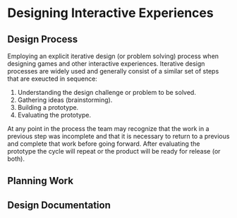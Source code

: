 # Designing Interactive Experiences

## Design Process

Employing an explicit iterative design (or problem solving) process when designing games and other interactive experiences. Iterative design processes are widely used and generally consist of a similar set of steps that are exeucted in sequence:

1. Understanding the design challenge or problem to be solved.
1. Gathering ideas (brainstorming).
1. Building a prototype.
1. Evaluating the prototype.

At any point in the process the team may recognize that the work in a previous step was incomplete and that it is necessary to return to a previous and complete that work before going forward. After evaluating the prototype the cycle will repeat or the product will be ready for release (or both).

## Planning Work

## Design Documentation
